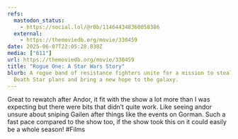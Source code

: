 ```yaml
---
refs:
  mastodon_status:
    - https://social.lol/@r0b/114644348360058386
  external:
    - https://themoviedb.org/movie/330459
date: 2025-06-07T22:05:28.838Z
media: ["611"]
url: https://themoviedb.org/movie/330459
title: "Rogue One: A Star Wars Story"
blurb: A rogue band of resistance fighters unite for a mission to steal the
  Death Star plans and bring a new hope to the galaxy.
---
```


Great to rewatch after Andor, it fit with the show a lot more than I was expecting but there were bits that didn’t quite work. Like seeing andor unsure about sniping Gailen after things like the events on Gorman. Such a fast pace compared to the show too, if the show took this on it could easily be a whole season! #Films
